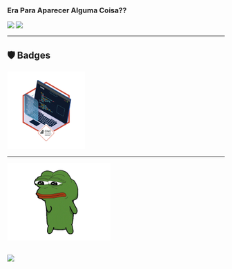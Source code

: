 ### Era Para Aparecer Alguma Coisa??


<div>
  <img height="180em" src="https://github-readme-stats.vercel.app/api?username=jjivanc&show_icons=true&theme=radical" />
  <img height="180em" src="https://github-readme-stats.vercel.app/api/top-langs/?username=jjivanc&layout=compact&theme=radical"/>
</div>

___

## 🛡 Badges

<img height="180em" alt="BADGE ONE" src="https://github.com/jjivanc/jjivanc/blob/main/img/Badges/cms_files_10224_1644515575BADGE_2.png?raw=true">

___

<div> 
  <img height="180em" src="https://github.com/jjivanc/jjivanc/blob/main/img/gif/pepefrg-4.gif?raw=true"/>
 </div>

##

<div>
 <a href="https://www.linkedin.com/in/jjivanc/"><img src="https://img.shields.io/badge/LinkedIn-0077B5?style=for-the-badge&logo=linkedin&logoColor=white"/></a>
</div>
